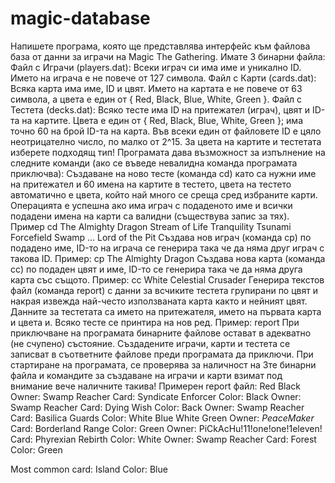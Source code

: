 # magic-database
Напишете програма, която ще представлява интерфейс към файлова база от данни за играчи на Magic The Gathering.
Имате 3 бинарни файла:
Файл с Играчи (players.dat):
Всеки играч си има име и уникално ID. Името на играча е не повече от 127 символа.
Файл с Карти (cards.dat):
Всяка карта има име, ID и цвят. Името на картата е не повече от 63 символа, а цвета е един от { Red, Black, Blue, White, Green }.
Файл с Тестета (decks.dat):
Всяко тесте има ID на притежател (играч), цвят и ID-та на картите. Цвета е един от { Red, Black, Blue, White, Green }; има точно 60 на брой ID-та на карта.
Във всеки един от файловете ID е цяло неотрицателно число, по малко от 2^15. За цвета на картите и тестетата изберете подходящ тип!	
Програмата дава възможност за изпълнение на следните команди (ако се въведе невалидна команда програмата приключва):
Създаване на ново тесте (команда cd) като са нужни име на притежател и 60 имена на картите в тестето, цвета на тестето автоматично е цвета, който най много се среща сред избраните карти. Операцията е успешна ако има играч с подаденото име и всички подадени имена на карти са валидни (съществува запис за тях). Пример
cd
The Almighty Dragon
Stream of Life
Tranquility
Tsunami
Forcefield
Swamp
...
Lord of the Pit
Създава нов играч (команда cp) по подадено име, ID-то на играча се генерира така че да няма друг играч с такова ID. Пример:
cp
The Almighty Dragon
Създава нова карта (команда cc) по подаден цвят и имe, ID-то се генерира така че да няма друга карта със същото. Пример:
cc
White Celestial Crusader
Генерира текстов файл (команда report) с данни за всчиките тестета групирани по цвят и накрая извежда най-често използваната карта както и нейният цвят. Данните за тестетата са името на притежателя, името на първата карта и цвета и. Всяко тесте се принтира на нов ред. Пример:
report
При приключване на програмата бинарните файлове остават в адекватно (не счупено) състояние. Създадените играчи, карти и тестета се записват в съответните файлове преди програмата да приключи. При стартиране на програмата, се проверява за наличност на 3те бинарни файла и командите за създаване на играчи и карти взимат под внимание вече наличните такива!
Примерен report файл:
Red
Black
    Owner: Swamp Reacher Card: Syndicate Enforcer Color: Black
    Owner: Swamp Reacher Card: Dying Wish Color: Back
    Owner: Swamp Reacher Card: Basilica Guards Color: White
Blue
White
Green
    Owner: _*PeaceMaker*_ Card: Borderland Range Color: Green
    Owner: PiCkAcHu!11!one!one!1eleven! Card: Phyrexian Rebirth Color: White
    Owner: Swamp Reacher Card: Forest Color: Green

Most common card: Island Color: Blue
